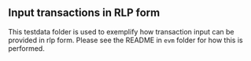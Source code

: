 ## Input transactions in RLP form

This testdata folder is used to exemplify how transaction input can be provided
in rlp form.
Please see the README in `evm` folder for how this is performed. 